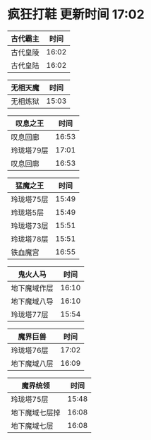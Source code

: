 # 疯狂打鞋 更新时间 17:02

| 古代霸主   | 时间    |
|--------|-------|
| 古代皇陵 | 16:02 |
| 古代皇陆 | 16:02 |

| 无相天魔   | 时间    |
|--------|-------|
| 无相炼狱 | 15:03 |

| 叹息之王   | 时间    |
|--------|-------|
| 叹息回廊 | 16:53 |
| 玲珑塔79层 | 17:01 |
| 叹息回廓 | 16:53 |

| 猛魔之王   | 时间    |
|--------|-------|
| 玲珑塔75层 | 15:49 |
| 玲珑塔5层 | 15:49 |
| 玲珑塔73层 | 15:51 |
| 玲珑塔78层 | 15:51 |
| 铁血魔宫 | 16:55 |

| 鬼火人马   | 时间    |
|--------|-------|
| 地下魔域作层 | 16:10 |
| 地下魔域八导 | 16:10 |
| 玲珑塔77层 | 15:54 |

| 魔界巨兽   | 时间    |
|--------|-------|
| 玲珑塔76层 | 17:02 |
| 地下魔域八层 | 16:09 |

| 魔界统领   | 时间    |
|--------|-------|
| 玲珑塔75层 | 15:48 |
| 地下魔域七层掉 | 16:08 |
| 地下魔域七层 | 16:08 |
